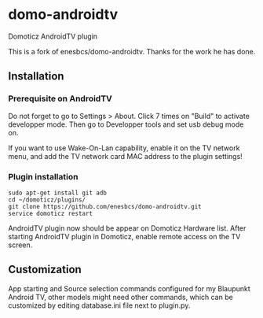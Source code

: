 # domo-androidtv
Domoticz AndroidTV plugin

This is a fork of enesbcs/domo-androidtv.
Thanks for the work he has done.

## Installation

### Prerequisite on AndroidTV

Do not forget to go to Settings > About. Click 7 times on "Build" to activate developper mode.
Then go to Developper tools and set usb debug mode on.

If you want to use Wake-On-Lan capability, enable it on the TV network menu, and add the TV network card MAC address to the plugin settings!

### Plugin installation

    sudo apt-get install git adb
    cd ~/domoticz/plugins/
    git clone https://github.com/enesbcs/domo-androidtv.git
    service domoticz restart

AndroidTV plugin now should be appear on Domoticz Hardware list.
After starting AndroidTV plugin in Domoticz, enable remote access on the TV screen.

## Customization

App starting and Source selection commands configured for my Blaupunkt Android TV, other models might need other commands, which can be customized by editing database.ini file next to plugin.py.

